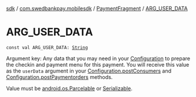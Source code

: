 [sdk](../../index.md) / [com.swedbankpay.mobilesdk](../index.md) / [PaymentFragment](index.md) / [ARG_USER_DATA](./-a-r-g_-u-s-e-r_-d-a-t-a.md)

# ARG_USER_DATA

`const val ARG_USER_DATA: `[`String`](https://kotlinlang.org/api/latest/jvm/stdlib/kotlin/-string/index.html)

Argument key: Any data that you may need in your [Configuration](../-configuration/index.md) to prepare the checkin
and payment menu for this payment. You will receive this value as the `userData` argument
in your [Configuration.postConsumers](../-configuration/post-consumers.md) and [Configuration.postPaymentorders](../-configuration/post-paymentorders.md) methods.

Value must be [android.os.Parcelable](https://developer.android.com/reference/android/os/Parcelable.html) or [Serializable](https://docs.oracle.com/javase/6/docs/api/java/io/Serializable.html).

